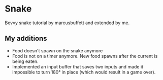 # Snake
Bevvy snake tutorial by marcusbuffett and extended by me.

## My additions
- Food doesn't spawn on the snake anymore
- Food is not on a timer anymore. New food spawns after the current is being eaten.
- Implemented an input buffer that saves two inputs and made it impossible to turn 180° in place (which would result in a game over).
